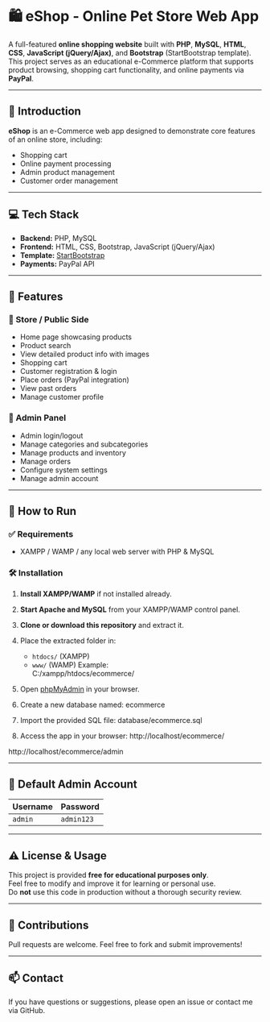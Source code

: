 ﻿# 🛍️ eShop - Online Pet Store Web App

A full-featured **online shopping website** built with **PHP**, **MySQL**, **HTML**, **CSS**, **JavaScript (jQuery/Ajax)**, and **Bootstrap** (StartBootstrap template).  
This project serves as an educational e-Commerce platform that supports product browsing, shopping cart functionality, and online payments via **PayPal**.

---

## 🌟 Introduction

**eShop** is an e-Commerce web app designed to demonstrate core features of an online store, including:
- Shopping cart
- Online payment processing
- Admin product management
- Customer order management

---

## 💻 Tech Stack

- **Backend:** PHP, MySQL
- **Frontend:** HTML, CSS, Bootstrap, JavaScript (jQuery/Ajax)
- **Template:** [StartBootstrap](https://startbootstrap.com)
- **Payments:** PayPal API

---

## 🔑 Features

### 🛒 Store / Public Side
- Home page showcasing products
- Product search
- View detailed product info with images
- Shopping cart
- Customer registration & login
- Place orders (PayPal integration)
- View past orders
- Manage customer profile

### 🔐 Admin Panel
- Admin login/logout
- Manage categories and subcategories
- Manage products and inventory
- Manage orders
- Configure system settings
- Manage admin account

---



## 🚀 How to Run

### ✅ Requirements
- XAMPP / WAMP / any local web server with PHP & MySQL

### 🛠 Installation
1. **Install XAMPP/WAMP** if not installed already.
2. **Start Apache and MySQL** from your XAMPP/WAMP control panel.
3. **Clone or download this repository** and extract it.
4. Place the extracted folder in:
   - `htdocs/` (XAMPP)
   - `www/` (WAMP)
   Example:  
C:/xampp/htdocs/ecommerce/

5. Open [phpMyAdmin](http://localhost/phpmyadmin) in your browser.
6. Create a new database named:
ecommerce

7. Import the provided SQL file:
database/ecommerce.sql

8. Access the app in your browser:
http://localhost/ecommerce/

http://localhost/ecommerce/admin


---

## 🔑 Default Admin Account

| Username | Password |
|-----------|----------|
| `admin` | `admin123` |

---

## ⚠️ License & Usage

This project is provided **free for educational purposes only**.  
Feel free to modify and improve it for learning or personal use.  
Do **not** use this code in production without a thorough security review.

---

## 🤝 Contributions

Pull requests are welcome. Feel free to fork and submit improvements!

---

## 📫 Contact

If you have questions or suggestions, please open an issue or contact me via GitHub.
